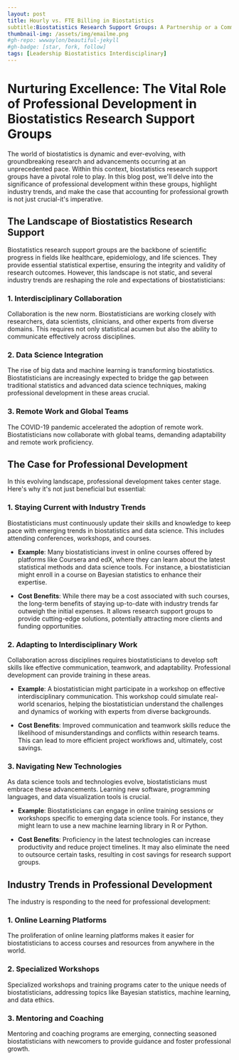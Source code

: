 ```yaml
---
layout: post
title: Hourly vs. FTE Billing in Biostatistics
subtitle:Biostatistics Research Support Groups: A Partnership or a Commodity?
thumbnail-img: /assets/img/emailme.png
#gh-repo: wwwaylon/beautiful-jekyll
#gh-badge: [star, fork, follow]
tags: [Leadership Biostatistics Interdisciplinary]
---
```


# Nurturing Excellence: The Vital Role of Professional Development in Biostatistics Research Support Groups



The world of biostatistics is dynamic and ever-evolving, with groundbreaking research and advancements occurring at an unprecedented pace. Within this context, biostatistics research support groups have a pivotal role to play. In this blog post, we'll delve into the significance of professional development within these groups, highlight industry trends, and make the case that accounting for professional growth is not just crucial-it's imperative.



## The Landscape of Biostatistics Research Support



Biostatistics research support groups are the backbone of scientific progress in fields like healthcare, epidemiology, and life sciences. They provide essential statistical expertise, ensuring the integrity and validity of research outcomes. However, this landscape is not static, and several industry trends are reshaping the role and expectations of biostatisticians:



### **1. Interdisciplinary Collaboration**



Collaboration is the new norm. Biostatisticians are working closely with researchers, data scientists, clinicians, and other experts from diverse domains. This requires not only statistical acumen but also the ability to communicate effectively across disciplines.



### **2. Data Science Integration**



The rise of big data and machine learning is transforming biostatistics. Biostatisticians are increasingly expected to bridge the gap between traditional statistics and advanced data science techniques, making professional development in these areas crucial.



### **3. Remote Work and Global Teams**



The COVID-19 pandemic accelerated the adoption of remote work. Biostatisticians now collaborate with global teams, demanding adaptability and remote work proficiency.



## The Case for Professional Development



In this evolving landscape, professional development takes center stage. Here's why it's not just beneficial but essential:



### **1. Staying Current with Industry Trends**



Biostatisticians must continuously update their skills and knowledge to keep pace with emerging trends in biostatistics and data science. This includes attending conferences, workshops, and courses.



- **Example**: Many biostatisticians invest in online courses offered by platforms like Coursera and edX, where they can learn about the latest statistical methods and data science tools. For instance, a biostatistician might enroll in a course on Bayesian statistics to enhance their expertise.



- **Cost Benefits**: While there may be a cost associated with such courses, the long-term benefits of staying up-to-date with industry trends far outweigh the initial expenses. It allows research support groups to provide cutting-edge solutions, potentially attracting more clients and funding opportunities.



### **2. Adapting to Interdisciplinary Work**



Collaboration across disciplines requires biostatisticians to develop soft skills like effective communication, teamwork, and adaptability. Professional development can provide training in these areas.



- **Example**: A biostatistician might participate in a workshop on effective interdisciplinary communication. This workshop could simulate real-world scenarios, helping the biostatistician understand the challenges and dynamics of working with experts from diverse backgrounds.



- **Cost Benefits**: Improved communication and teamwork skills reduce the likelihood of misunderstandings and conflicts within research teams. This can lead to more efficient project workflows and, ultimately, cost savings.



### **3. Navigating New Technologies**



As data science tools and technologies evolve, biostatisticians must embrace these advancements. Learning new software, programming languages, and data visualization tools is crucial.



- **Example**: Biostatisticians can engage in online training sessions or workshops specific to emerging data science tools. For instance, they might learn to use a new machine learning library in R or Python.



- **Cost Benefits**: Proficiency in the latest technologies can increase productivity and reduce project timelines. It may also eliminate the need to outsource certain tasks, resulting in cost savings for research support groups.



## Industry Trends in Professional Development



The industry is responding to the need for professional development:



### **1. Online Learning Platforms**



The proliferation of online learning platforms makes it easier for biostatisticians to access courses and resources from anywhere in the world.



### **2. Specialized Workshops**



Specialized workshops and training programs cater to the unique needs of biostatisticians, addressing topics like Bayesian statistics, machine learning, and data ethics.



### **3. Mentoring and Coaching**



Mentoring and coaching programs are emerging, connecting seasoned biostatisticians with newcomers to provide guidance and foster professional growth.

